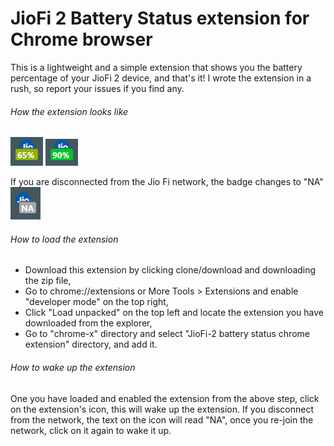 # JioFi 2 Battery Status extension for Chrome browser
This is a lightweight and a simple extension that shows you the battery percentage of your JioFi 2 device, and that's it! I wrote the extension in a rush, so report your issues if you find any.

###### How the extension looks like
![Screenshot](https://raw.githubusercontent.com/phnsh/JioFi-2-lightweight-chrome-extension/master/screenshots/img1.png)
![Screenshot](https://raw.githubusercontent.com/phnsh/JioFi-2-lightweight-chrome-extension/master/screenshots/img2.png)

If you are disconnected from the Jio Fi network, the badge changes to "NA"
![Screenshot](https://raw.githubusercontent.com/phnsh/JioFi-2-lightweight-chrome-extension/master/screenshots/img3.png)

###### How to load the extension
- Download this extension by clicking clone/download and downloading the zip file,
- Go to chrome://extensions or More Tools > Extensions and enable "developer mode" on the top right,
- Click "Load unpacked" on the top left and locate the extension you have downloaded from the explorer,
- Go to "chrome-x" directory and select "JioFi-2 battery status chrome extension" directory,
and add it.

###### How to wake up the extension
One you have loaded and enabled the extension from the above step, click on the extension's icon, this will wake up the extension.
If you disconnect from the network, the text on the icon will read "NA",
once you re-join the network, click on it again to wake it up.